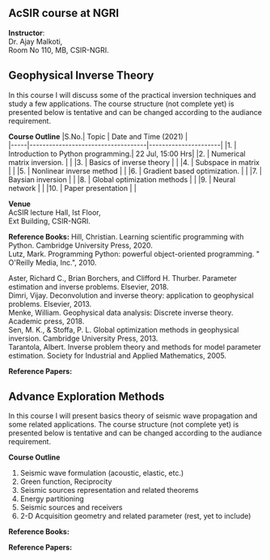 ## AcSIR course at NGRI
**Instructor**:  
Dr. Ajay Malkoti,  
Room No 110, MB, CSIR-NGRI.



## Geophysical Inverse Theory  
In this course I will discuss some of the practical inversion techniques and study a few applications. 
The course structure (not complete yet) is presented below is tentative and can be changed according to the audiance requirement. 

**Course Outline**
|S.No.|           Topic                    | Date and Time (2021) |  
|-----|------------------------------------|----------------------|
|1.   | Introduction to Python programming.| 22 Jul,  15:00 Hrs|
|2.   | Numerical matrix inversion.  |	|
|3.   | Basics of inverse theory		 |	| 
|4.   | Subspace in matrix					 |	|
|5.   | Nonlinear inverse method		 |	|
|6.   | Gradient based optimization. |	|
|7.   | Baysian inversion					   |	|
|8.   | Global optimization methods  |	|
|9.   | Neural network						   |	|
|10.  | Paper presentation 				   |	|


**Venue**  
 AcSIR lecture Hall, Ist Floor,   
 Ext Building, CSIR-NGRI. 
 

**Reference Books:**
Hill, Christian. Learning scientific programming with Python. Cambridge University Press, 2020.  
Lutz, Mark. Programming Python: powerful object-oriented programming. " O'Reilly Media, Inc.", 2010.


Aster, Richard C., Brian Borchers, and Clifford H. Thurber. Parameter estimation and inverse problems. Elsevier, 2018.  
Dimri, Vijay. Deconvolution and inverse theory: application to geophysical problems. Elsevier, 2013.  
Menke, William. Geophysical data analysis: Discrete inverse theory. Academic press, 2018.  
Sen, M. K., & Stoffa, P. L. Global optimization methods in geophysical inversion. Cambridge University Press, 2013.  
Tarantola, Albert. Inverse problem theory and methods for model parameter estimation. Society for Industrial and Applied Mathematics, 2005.  

**Reference Papers:**



## Advance Exploration Methods  
In this course I will present basics theory of seismic wave propagation and some related applications. 
The course structure (not complete yet) is presented below is tentative and can be changed according to the audiance requirement. 

**Course Outline**
1. Seismic wave formulation (acoustic, elastic, etc.) 
2. Green function, Reciprocity
3. Seismic sources representation and related theorems
4. Energy partitioning 
5. Seismic sources and receivers 
6. 2-D Acquisition geometry and related parameter
(rest, yet to include)

**Reference Books:**

**Reference Papers:**





